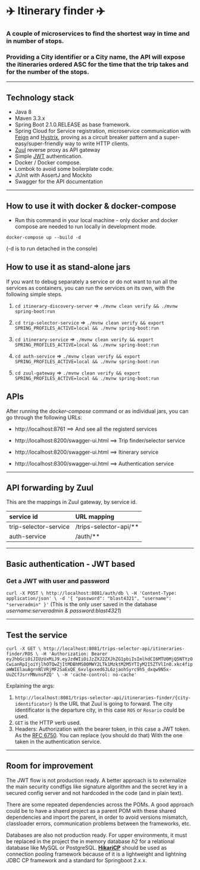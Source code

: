 ✈️ Itinerary finder ✈️
======================================================================================
### A couple of microservices to find the shortest way in time and in number of stops.

### Providing a City identifier or a City name, the API will expose the itineraries ordered ASC for the time that the trip takes and for the number of the stops.

------------------------------------------------------------------------------------

## Technology stack
* Java 8
* Maven 3.3.x
* Spring Boot 2.1.0.RELEASE as base framework.
* Spring Cloud for Service registration, microservice communication with [Feign](https://github.com/OpenFeign/feign) and [Hystrix](https://github.com/Netflix/Hystrix), proving as a circuit breaker pattern and a super-easy/super-friendly way to write HTTP clients.
* [Zuul](https://github.com/Netflix/zuul) reverse proxy as API gateway
* Simple [JWT](https://jwt.io) authentication.
* Docker / Docker compose.
* Lombok to avoid some boilerplate code.
* JUnit with AssertJ and Mockito
* Swagger for the API documentation


------------------------------------------------------------------------------------


## How to use it with docker & docker-compose
- Run this command in your local machine - only docker and docker compose are needed to run locally in development mode.

`docker-compose up --build -d` 


(-d is to run detached in the console)


## How to use it as stand-alone jars
If you want to debug separately a service or do not want to run all the services as containers, you can run the services on its own, with the following simple steps.

1) `cd itinerary-discovery-server` => `./mvnw clean verify && ./mvnw spring-boot:run`

2) `cd trip-selector-service` => `./mvnw clean verify && export SPRING_PROFILES_ACTIVE=local && ./mvnw spring-boot:run`

3) `cd itinerary-service` => `./mvnw clean verify && export SPRING_PROFILES_ACTIVE=local && ./mvnw spring-boot:run`

4) `cd auth-service` => `./mvnw clean verify && export SPRING_PROFILES_ACTIVE=local && ./mvnw spring-boot:run`

5) `cd zuul-gateway` => `./mvnw clean verify && export SPRING_PROFILES_ACTIVE=local && ./mvnw spring-boot:run`


## APIs

After running the *docker-compose* command or as individual jars, you can go through the following URLs:

- http://localhost:8761 ==> And see all the registerd services

- http://localhost:8200/swagger-ui.html ==> Trip finder/selector service

- http://localhost:8200/swagger-ui.html ==> Itinerary service

- http://localhost:8300/swagger-ui.html ==> Authentication service

------------------------------------------------------------------------------------
## API forwarding by Zuul

This are the mappings in Zuul gateway, by service id.

| service id             | URL mapping            |
| :--------------------- | :--------------------- |
| trip-selector-service  | /trips-selector-api/** |
| auth-service           | /auth/**               |

------------------------------------------------------------------------------------

## Basic authentication - JWT based

### Get a JWT with user and password
``
curl -X POST \
  http://localhost:8081/auth/db \
  -H 'Content-Type: application/json' \
  -d '{
  "password": "blast4321",
  "username": "serveradmin"
}'
``
(This is the only user saved in the database *username:serveradmin & password:blast4321*)


------------------------------------------------------------------------------------

## Test the service

``
curl -X GET \
  http://localhost:8081/trips-selector-api/itineraries-finder/ROS \
  -H 'Authorization: Bearer eyJhbGciOiJIUzUxMiJ9.eyJzdWIiOiJzZXJ2ZXJhZG1pbiIsImlhdCI6MTU0MjQ5NTYzOCwianRpIjoiYjlhOTQwZjItMDBhMS00MWY2LTk1MzktM2M5YTIyM2I5ZTVlIn0.xkc4fipaWWIElauAgrnNlVRjMF2SaExQE_6xvlgxxed6JL6zjaohSyrc9h5_dxqw9N5x-UuZCfJsrrMNvnsPZQ' \
  -H 'cache-control: no-cache'
``

Explaining the args:

1) `http://localhost:8081/trips-selector-api/itineraries-finder/{city-identificator}` Is the URL that Zuul is going to forward. The city identificator is the departure city, in this case `ROS` or `Rosario` could be used.
2) `GET` is the HTTP verb used.
3) Headers: Authorization with the bearer token, in this case a JWT token. As the [RFC 6750](https://tools.ietf.org/html/rfc6750). You can replace (you should do that) With the one taken in the authentication service.

------------------------------------------------------------------------------------

## Room for improvement

The JWT flow is not production ready. 
A better approach is to externalize the main security condfigs like signature algorithm and the secret key in a secured config server and not hardcoded in the code (and in plain text).

There are some repeated dependencies across the POMs. A good approach could be to have a shaerd project as a parent POM with these shared dependencies and import the parent, in order to avoid versions mismatch, classloader errors, communication problems between the frameworks, etc.

Databases are also not production ready. For upper environments, it must be replaced in the project the in memory database *h2* for a relational database like MySQL or PostgreSQL.
**[HikariCP](https://github.com/brettwooldridge/HikariCP)** should be used as connection pooling framework because of it is a lightweight and lightning JDBC CP framework and a standard for Springboot 2.x.x.  
